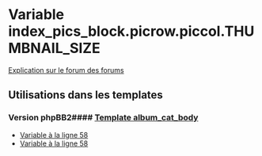 # Variable index_pics_block.picrow.piccol.THUMBNAIL_SIZE
[Explication sur le forum des forums](http://forum.forumactif.com/t294113-listing-des-variables#index_pics_block.picrow.piccol.THUMBNAIL_SIZE)
## Utilisations dans les templates
### Version phpBB2#### [Template album_cat_body](subsilver/album_cat_body.md)
* [Variable à la ligne 58](../subsilver/album_cat_body.tpl#L58)
* [Variable à la ligne 58](../subsilver/album_cat_body.tpl#L58)